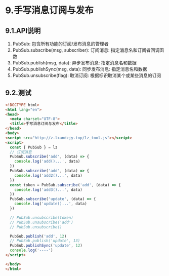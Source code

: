 # 9.手写消息订阅与发布

## 9.1.API说明

1. PubSub: 包含所有功能的订阅/发布消息的管理者
2. PubSub.subscribe(msg, subscriber): 订阅消息: 指定消息名和订阅者回调函数
3. PubSub.publish(msg, data): 异步发布消息: 指定消息名和数据
4. PubSub.publishSync(msg, data): 同步发布消息: 指定消息名和数据
5. PubSub.unsubscribe(flag): 取消订阅: 根据标识取消某个或某些消息的订阅

## 9.2.测试

```html
<!DOCTYPE html>
<html lang="en">
<head>
  <meta charset="UTF-8">
  <title>手写消息订阅与发布</title>
</head>
<body>
<script src="http://z.lxandzjy.top/lz_tool.js"></script>
<script>
  const { PubSub } = lz
  // 订阅消息
  PubSub.subscribe('add', (data) => {
    console.log('add()...', data)
  })
  PubSub.subscribe('add', (data) => {
    console.log('add2()...', data)
  })
  const token = PubSub.subscribe('add', (data) => {
    console.log('add3()...', data)
  })
  PubSub.subscribe('update', (data) => {
    console.log('update()...', data)
  })

  // PubSub.unsubscribe(token)
  // PubSub.unsubscribe('add')
  // PubSub.unsubscribe()

  PubSub.publish('add', 12)
  // PubSub.publish('update', 13)
  PubSub.publishSync('update', 12)
  console.log('----')
</script>

</body>
</html>
```

